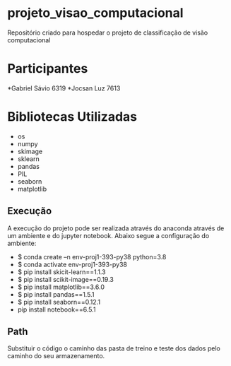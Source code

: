 # projeto_visao_computacional
Repositório criado para hospedar o projeto de classificação de  visão computacional

# Participantes
*Gabriel Sávio 6319
*Jocsan Luz 7613

# Bibliotecas Utilizadas
* os
* numpy
* skimage
* sklearn
* pandas
* PIL
* seaborn 
* matplotlib

## Execução
A execução do projeto pode ser realizada através do anaconda através de um ambiente e do jupyter notebook.
Abaixo segue a configuração do ambiente:
* $ conda create –n env-proj1-393-py38 python=3.8
* $ conda activate env-proj1-393-py38
* $ pip install skicit-learn==1.1.3
* $ pip install scikit-image==0.19.3
* $ pip install matplotlib==3.6.0
* $ pip install pandas==1.5.1
* $ pip install seaborn==0.12.1
* pip install notebook==6.5.1

## Path
Substituir  o código o caminho das pasta de treino e teste dos dados pelo caminho do seu armazenamento.

